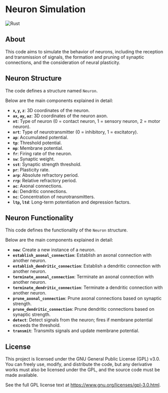 # Neuron Simulation

![Rust](https://img.shields.io/badge/language-Rust-orange)

## About

This code aims to simulate the behavior of neurons, including the reception and transmission of signals, the formation and pruning of synaptic connections, and the consideration of neural plasticity.

## Neuron Structure

The code defines a structure named `Neuron`.

Below are the main components explained in detail:

- **`x`, `y`, `z`**: 3D coordinates of the neuron.
- **`ax`, `ay`, `az`**: 3D coordinates of the neuron axon.
- **`nt`**: Type of neuron (0 = contact neuron, 1 = sensory neuron, 2 = motor neuron).
- **`nrt`**: Type of neurotransmitter (0 = inhibitory, 1 = excitatory).
- **`ap`**: Accumulated potential.
- **`tp`**: Threshold potential.
- **`mp`**: Membrane potential.
- **`fr`**: Firing rate of the neuron.
- **`sw`**: Synaptic weight.
- **`sst`**: Synaptic strength threshold.
- **`pr`**: Plasticity rate.
- **`arp`**: Absolute refractory period.
- **`rrp`**: Relative refractory period.
- **`ac`**: Axonal connections.
- **`dc`**: Dendritic connections.
- **`nc`**: Concentration of neurotransmitters.
- **`ltp`, `ltd`**: Long-term potentiation and depression factors.

## Neuron Functionality

This code defines the functionality of the `Neuron` structure.

Below are the main components explained in detail:

- **`new`**: Create a new instance of a neuron.
- **`establish_axonal_connection`**: Establish an axonal connection with another neuron.
- **`establish_dendritic_connection`**: Establish a dendritic connection with another neuron.
- **`terminate_axonal_connection`**: Terminate an axonal connection with another neuron.
- **`terminate_dendritic_connection`**: Terminate a dendritic connection with another neuron.
- **`prune_axonal_connection`**: Prune axonal connections based on synaptic strength.
- **`prune_dendritic_connection`**: Prune dendritic connections based on synaptic strength.
- **`detect`**: Detect signals from the neuron; fires if membrane potential exceeds the threshold.
- **`transmit`**: Transmits signals and update membrane potential.

## License

This project is licensed under the GNU General Public License (GPL) v3.0. You can freely use, modify, and distribute the code, but any derivative works must also be licensed under the GPL, and the source code must be made available.

See the full GPL license text at https://www.gnu.org/licenses/gpl-3.0.html.